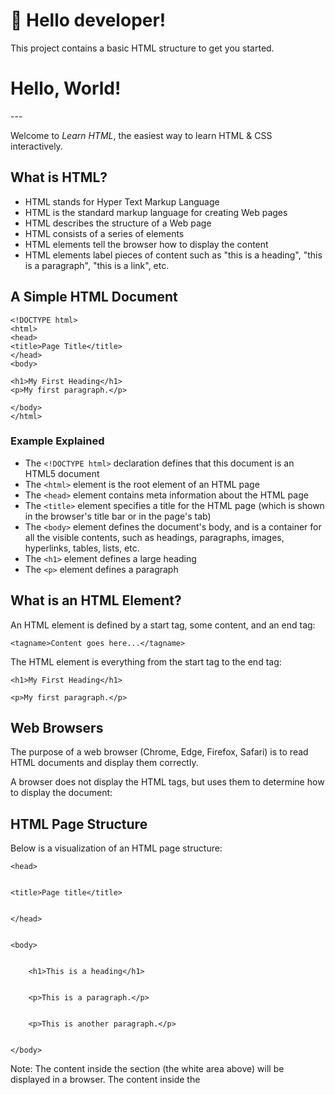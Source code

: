 # 👋 Hello developer!
This project contains a basic HTML structure to get you started. 


<h1>Hello, World!</h1>
---

Welcome to _Learn HTML_, the easiest way to learn HTML & CSS interactively.

<h2>What is HTML?</h2>




* HTML stands for Hyper Text Markup Language
* HTML is the standard markup language for creating Web pages
* HTML describes the structure of a Web page
* HTML consists of a series of elements
* HTML elements tell the browser how to display the content
* HTML elements label pieces of content such as "this is a heading", "this is a paragraph", "this is a link", etc.

<h2>A Simple HTML Document</h2>



```
<!DOCTYPE html>
<html>
<head>
<title>Page Title</title>
</head>
<body>

<h1>My First Heading</h1>
<p>My first paragraph.</p>

</body>
</html>
```


<h3>Example Explained</h3>




* The `<!DOCTYPE html>` declaration defines that this document is an HTML5 document
* The `<html>` element is the root element of an HTML page
* The `<head>` element contains meta information about the HTML page
* The `<title>` element specifies a title for the HTML page (which is shown in the browser's title bar or in the page's tab)
* The `<body>` element defines the document's body, and is a container for all the visible contents, such as headings, paragraphs, images, hyperlinks, tables, lists, etc.
* The `<h1>` element defines a large heading
* The `<p>` element defines a paragraph

<h2>What is an HTML Element?</h2>


An HTML element is defined by a start tag, some content, and an end tag:

`<tagname>Content goes here...</tagname>`

The HTML element is everything from the start tag to the end tag:

`<h1>My First Heading</h1>`

`<p>My first paragraph.</p>`

<h2>Web Browsers</h2>


The purpose of a web browser (Chrome, Edge, Firefox, Safari) is to read HTML documents and display them correctly.

A browser does not display the HTML tags, but uses them to determine how to display the document:

<h2>HTML Page Structure</h2>


Below is a visualization of an HTML page structure:

<html>


    <head>


    <title>Page title</title>


    </head>


    <body>


        <h1>This is a heading</h1>


        <p>This is a paragraph.</p>


        <p>This is another paragraph.</p>


    </body>

</html>

Note: The content inside the <body> section (the white area above) will be displayed in a browser. The content inside the <title> element will be shown in the browser's title bar or in the page's tab.

<h2>Let’s Start</h2>


<h2>Step 1: Open Visual Studio Code(PC)</h2>


<h2>Step 2: Write Some HTML</h2>


Write or copy the following HTML code into


```
<!DOCTYPE html>
<html>
<body>

<h1>My First Heading</h1>

<p>My first paragraph.</p>

</body>
</html>
```


<h2>Step 3: Save the HTML Page</h2>


Tip: You can use either .htm or .html as file extension. There is no difference, it is up to you.

<h2>Step 4: View the HTML Page in Your Browser</h2>


Open the saved HTML file in your favorite browser (double click on the file, or right-click - and choose "Open with").

<h2>HTML Documents</h2>


All HTML documents must start with a document type declaration: `<!DOCTYPE html>`.

The HTML document itself begins with `<html>` and ends with `</html>`.

The visible part of the HTML document is between `<body>` and `</body>`.

<h2>The <!DOCTYPE> Declaration</h2>


The `<!DOCTYPE>` declaration represents the document type, and helps browsers to display web pages correctly.

It must only appear once, at the top of the page (before any HTML tags).

The `<!DOCTYPE>` declaration is not case sensitive.

<h2>HTML Headings</h2>


HTML headings are defined with the `<h1>` to `<h6>` tags.

`<h1>` defines the most important heading. `<h6>` defines the least important heading

<h2>HTML Paragraphs</h2>


HTML paragraphs are defined with the `<p>` tag

<h2>HTML Links</h2>


HTML links are defined with the `<a>` tag:


```
<a href="https://www.w3schools.com">This is a link</a>
```


The link's destination is specified in the `href` attribute. 

Attributes are used to provide additional information about HTML elements.

<h2>HTML Images</h2>


HTML images are defined with the `<img>` tag.

The source file (`src`), alternative text (`alt`), `width`, and `height` are provided as attributes:

<h2>How to View HTML Source?</h2>


Have you ever seen a Web page and wondered "Hey! How did they do that?"

<h3>View HTML Source Code:</h3>


Right-click in an HTML page and select "View Page Source" (in Chrome) or "View Source" (in Edge), or similar in other browsers. This will open a window containing the HTML source code of the page.

<h3>Inspect an HTML Element:</h3>


Right-click on an element (or a blank area), and choose "Inspect" or "Inspect Element" to see what elements are made up of (you will see both the HTML and the CSS). You can also edit the HTML or CSS on-the-fly in the Elements or Styles panel that opens.

<h2>HTML Elements</h2>


The HTML element is everything from the start tag to the end tag:

<tagname>Content goes here...</tagname>

Note: Some HTML elements have no content (like the <br> element). These elements are called empty elements. Empty elements do not have an end tag!

<h2>Nested HTML Elements</h2>


HTML elements can be nested (this means that elements can contain other elements).

All HTML documents consist of nested HTML elements.

The following example contains four HTML elements (`<html>`, `<body>`, `<h1>` and `<p>`)

<h2>HTML is Not Case Sensitive</h2>


HTML tags are not case sensitive: `<P>` means the same as `<p>`.

The HTML standard does not require lowercase tags

<h1>HTML Attributes</h1>




* All HTML elements can have attributes
* Attributes provide additional information about elements
* Attributes are always specified in the start tag
* Attributes usually come in name/value pairs like: name="value"
* The `href` attribute of `<a>` specifies the URL of the page the link goes to
* The `src` attribute of `<img>` specifies the path to the image to be displayed
* The `width` and `height` attributes of `<img>` provide size information for images
* The `alt` attribute of `<img>` provides an alternate text for an image
* The `style` attribute is used to add styles to an element, such as color, font, size, and more
* The `lang` attribute of the `<html>` tag declares the language of the Web page
* The `title` attribute defines some extra information about an element

## 🏗 What's next?

Build your project however you like using HTML, CSS and JavaScript. 

Use these four files as your starting point:


- **index.html:** This is the default page for your space, where you write HTML, the standard markup language for creating web pages.
- **styles.css:** Use the CSS file to style your content and change the look of your space with beautiful colors, fonts and much more. 
- **scripts.js:** Use this file to make your website dynamic and interactive with JavaScript. 

> **Note:** The **styles.css** and **scripts.js** files link into the **index.html** file so that they are all connected.


## 🎨 Where to find everything

- **HTML:** Learn HTML .  
	[Go to tutorial about fonts](https://www.w3schools.com/html/default.asp)

- **Front-end Development:** Learn Front-end Development .  
	[Go to tutorial about fonts](https://www.w3schools.com/where_to_start.asp)


- **Fonts:** Add your favorite from **Google fonts**.  
	[Go to tutorial about fonts](https://www.w3schools.com/w3css/w3css_fonts_google.asp)

- **Icons:** Add icons with **Fontawesome** and their free library.  
	[Go to tutorial about Fontawesome](https://www.w3schools.com/icons/fontawesome5_intro.asp)










Happy learning!

